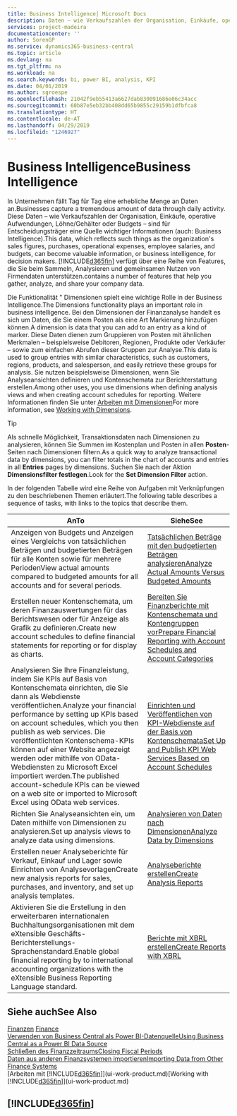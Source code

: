 ```yaml
---
title: Business Intelligence| Microsoft Docs
description: Daten – wie Verkaufszahlen der Organisation, Einkäufe, operative Aufwendungen, Löhne/Gehälter oder Budgets analysieren und erfassen, die für Entscheidungsträger eine Quelle wichtiger Informationen sind.
services: project-madeira
documentationcenter: ''
author: SorenGP
ms.service: dynamics365-business-central
ms.topic: article
ms.devlang: na
ms.tgt_pltfrm: na
ms.workload: na
ms.search.keywords: bi, power BI, analysis, KPI
ms.date: 04/01/2019
ms.author: sgroespe
ms.openlocfilehash: 21042f9eb55413a6627dab830091686e06c34acc
ms.sourcegitcommit: 60b87e5eb32bb408dd65b9855c29159b1dfbfca8
ms.translationtype: HT
ms.contentlocale: de-AT
ms.lasthandoff: 04/29/2019
ms.locfileid: "1246927"
---
```

# <a name="business-intelligence"></a><span data-ttu-id="c3941-103">Business Intelligence</span><span class="sxs-lookup"><span data-stu-id="c3941-103">Business Intelligence</span></span>
<span data-ttu-id="c3941-104">In Unternehmen fällt Tag für Tag eine erhebliche Menge an Daten an.</span><span class="sxs-lookup"><span data-stu-id="c3941-104">Businesses capture a tremendous amount of data through daily activity.</span></span> <span data-ttu-id="c3941-105">Diese Daten – wie Verkaufszahlen der Organisation, Einkäufe, operative Aufwendungen, Löhne/Gehälter oder Budgets – sind für Entscheidungsträger eine Quelle wichtiger Informationen (auch: Business Intelligence).</span><span class="sxs-lookup"><span data-stu-id="c3941-105">This data, which reflects such things as the organization's sales figures, purchases, operational expenses, employee salaries, and budgets, can become valuable information, or business intelligence, for decision makers.</span></span> [!INCLUDE[d365fin](includes/d365fin_md.md)] <span data-ttu-id="c3941-106">verfügt über eine Reihe von Features, die Sie beim Sammeln, Analysieren und gemeinsamen Nutzen von Firmendaten unterstützen.</span><span class="sxs-lookup"><span data-stu-id="c3941-106">contains a number of features that help you gather, analyze, and share your company data.</span></span>

<span data-ttu-id="c3941-107">Die Funktionalität " Dimensionen spielt eine wichtige Rolle in der Business Intelligence.</span><span class="sxs-lookup"><span data-stu-id="c3941-107">The Dimensions functionality plays an important role in business intelligence.</span></span> <span data-ttu-id="c3941-108">Bei den Dimensionen der Finanzanalyse handelt es sich um Daten, die Sie einem Posten als eine Art Markierung hinzufügen können.</span><span class="sxs-lookup"><span data-stu-id="c3941-108">A dimension is data that you can add to an entry as a kind of marker.</span></span> <span data-ttu-id="c3941-109">Diese Daten dienen zum Gruppieren von Posten mit ähnlichen Merkmalen – beispielsweise Debitoren, Regionen, Produkte oder Verkäufer – sowie zum einfachen Abrufen dieser Gruppen zur Analyse.</span><span class="sxs-lookup"><span data-stu-id="c3941-109">This data is used to group entries with similar characteristics, such as customers, regions, products, and salesperson, and easily retrieve these groups for analysis.</span></span> <span data-ttu-id="c3941-110">Sie nutzen beispielsweise Dimensionen, wenn Sie Analyseansichten definieren und Kontenschemata zur Berichterstattung erstellen.</span><span class="sxs-lookup"><span data-stu-id="c3941-110">Among other uses, you use dimensions  when defining analysis views and when creating account schedules for reporting.</span></span> <span data-ttu-id="c3941-111">Weitere Informationen finden Sie unter [Arbeiten mit Dimensionen](finance-dimensions.md)</span><span class="sxs-lookup"><span data-stu-id="c3941-111">For more information, see [Working with Dimensions](finance-dimensions.md).</span></span>

> [!TIP]
> <span data-ttu-id="c3941-112">Als schnelle Möglichkeit, Transaktionsdaten nach Dimensionen zu analysieren, können Sie Summen im Kostenplan und Posten in allen **Posten**-Seiten nach Dimensionen filtern.</span><span class="sxs-lookup"><span data-stu-id="c3941-112">As a quick way to analyze transactional data by dimensions, you can filter totals in the chart of accounts and entries in all **Entries** pages by dimensions.</span></span> <span data-ttu-id="c3941-113">Suchen Sie nach der Aktion **Dimensionsfilter festlegen**.</span><span class="sxs-lookup"><span data-stu-id="c3941-113">Look for the **Set Dimension Filter** action.</span></span>  

<span data-ttu-id="c3941-114">In der folgenden Tabelle wird eine Reihe von Aufgaben mit Verknüpfungen zu den beschriebenen Themen erläutert.</span><span class="sxs-lookup"><span data-stu-id="c3941-114">The following table describes a sequence of tasks, with links to the topics that describe them.</span></span>  

| <span data-ttu-id="c3941-115">An</span><span class="sxs-lookup"><span data-stu-id="c3941-115">To</span></span> | <span data-ttu-id="c3941-116">Siehe</span><span class="sxs-lookup"><span data-stu-id="c3941-116">See</span></span> |
| --- | --- |
|<span data-ttu-id="c3941-117">Anzeigen von Budgets und Anzeigen eines Vergleichs von tatsächlichen Beträgen und budgetierten Beträgen für alle Konten sowie für mehrere Perioden</span><span class="sxs-lookup"><span data-stu-id="c3941-117">View actual amounts compared to budgeted amounts for all accounts and for several periods.</span></span>|[<span data-ttu-id="c3941-118">Tatsächlichen Beträge mit den budgetierten Beträgen analysieren</span><span class="sxs-lookup"><span data-stu-id="c3941-118">Analyze Actual Amounts Versus Budgeted Amounts</span></span>](bi-how-analyze-actual-versus-budget.md)|
|<span data-ttu-id="c3941-119">Erstellen neuer Kontenschemata, um deren Finanzauswertungen für das Berichtswesen oder für Anzeige als Grafik zu definieren.</span><span class="sxs-lookup"><span data-stu-id="c3941-119">Create new account schedules to define financial statements for reporting or for display as charts.</span></span>|[<span data-ttu-id="c3941-120">Bereiten Sie Finanzberichte mit Kontenschemata und Kontengruppen vor</span><span class="sxs-lookup"><span data-stu-id="c3941-120">Prepare Financial Reporting with Account Schedules and Account Categories</span></span>](bi-how-work-account-schedule.md)|
|<span data-ttu-id="c3941-121">Analysieren Sie Ihre Finanzleistung, indem Sie KPIs auf Basis von Kontenschemata einrichten, die Sie dann als Webdienste veröffentlichen.</span><span class="sxs-lookup"><span data-stu-id="c3941-121">Analyze your financial performance by setting up KPIs based on account schedules, which you then publish as web services.</span></span> <span data-ttu-id="c3941-122">Die veröffentlichten Kontenschema-KPIs können auf einer Website angezeigt werden oder mithilfe von OData-Webdiensten zu Microsoft Excel importiert werden.</span><span class="sxs-lookup"><span data-stu-id="c3941-122">The published account-schedule KPIs can be viewed on a web site or imported to Microsoft Excel using OData web services.</span></span>|[<span data-ttu-id="c3941-123">Einrichten und Veröffentlichen von KPI-Webdienste auf der Basis von Kontenschemata</span><span class="sxs-lookup"><span data-stu-id="c3941-123">Set Up and Publish KPI Web Services Based on Account Schedules</span></span>](bi-how-to-set-up-and-publish-kpi-web-services-based-on-account-schedules.md)|
|<span data-ttu-id="c3941-124">Richten Sie Analyseansichten ein, um Daten mithilfe von Dimensionen zu analysieren.</span><span class="sxs-lookup"><span data-stu-id="c3941-124">Set up analysis views to analyze data using dimensions.</span></span>|[<span data-ttu-id="c3941-125">Analysieren von Daten nach Dimensionen</span><span class="sxs-lookup"><span data-stu-id="c3941-125">Analyze Data by Dimensions</span></span>](bi-how-analyze-data-dimension.md)|
|<span data-ttu-id="c3941-126">Erstellen neuer Analyseberichte für Verkauf, Einkauf und Lager sowie Einrichten von Analysevorlagen</span><span class="sxs-lookup"><span data-stu-id="c3941-126">Create new analysis reports for sales, purchases, and inventory, and set up analysis templates.</span></span>|[<span data-ttu-id="c3941-127">Analyseberichte erstellen</span><span class="sxs-lookup"><span data-stu-id="c3941-127">Create Analysis Reports</span></span>](bi-how-create-analysis-views-reports.md)|
|<span data-ttu-id="c3941-128">Aktivieren Sie die Erstellung  in den erweiterbaren internationalen Buchhaltungsorganisationen mit dem eXtensible Geschäfts-Berichterstellungs-Sprachenstandard.</span><span class="sxs-lookup"><span data-stu-id="c3941-128">Enable global financial reporting by to international accounting organizations with the eXtensible Business Reporting Language standard.</span></span>|[<span data-ttu-id="c3941-129">Berichte mit XBRL erstellen</span><span class="sxs-lookup"><span data-stu-id="c3941-129">Create Reports with XBRL</span></span>](bi-create-reports-with-xbrl.md)|

## <a name="see-also"></a><span data-ttu-id="c3941-130">Siehe auch</span><span class="sxs-lookup"><span data-stu-id="c3941-130">See Also</span></span>
<span data-ttu-id="c3941-131">[Finanzen](finance.md)  </span><span class="sxs-lookup"><span data-stu-id="c3941-131">[Finance](finance.md)  </span></span>  
[<span data-ttu-id="c3941-132">Verwenden von Business Central als Power BI-Datenquelle</span><span class="sxs-lookup"><span data-stu-id="c3941-132">Using Business Central as a Power BI Data Source</span></span>](across-how-use-financials-data-source-powerbi.md)  
[<span data-ttu-id="c3941-133">Schließen des Finanzzeitraums</span><span class="sxs-lookup"><span data-stu-id="c3941-133">Closing Fiscal Periods</span></span>](year-close-years-periods.md)  
[<span data-ttu-id="c3941-134">Daten aus anderen Finanzsystemen importieren</span><span class="sxs-lookup"><span data-stu-id="c3941-134">Importing Data from Other Finance Systems</span></span>](across-import-data-configuration-packages.md)  
<span data-ttu-id="c3941-135">[Arbeiten mit [!INCLUDE[d365fin](includes/d365fin_md.md)]](ui-work-product.md)</span><span class="sxs-lookup"><span data-stu-id="c3941-135">[Working with [!INCLUDE[d365fin](includes/d365fin_md.md)]](ui-work-product.md)</span></span>

## [!INCLUDE[d365fin](includes/free_trial_md.md)]  
